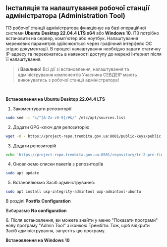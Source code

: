 
## Інсталяція та налаштування робочої станції адміністратора (Administration Tool)

ПЗ робочої станції адміністратора функціонує на базі операційної системи **Ubuntu Desktop 22.04.4 LTS x64** або **Windows 10**. 
ПЗ потрібно встановити на сервер, комп’ютер або ноутбук.
Налаштування мережевих параметрів здійснюється через графічний інтерфейс ОС згідно документації. В процесі налаштування необхідно задати статичну IP-адресу та переконатись в наявності доступу до мережі Інтернет після її налаштування.
<br>

> ℹ️ **Важливо!** Всі дії зі встановлення, налаштування та адміністрування компонентів Учасника СЕВДЕІР мають виконуватись з робочої станції адміністратора!
<br>

**Встановлення на Ubuntu Desktop 22.04.4 LTS**

1. Закоментувати репозиторії

```bash
sudo sed -i 's/^[A-Za-z0-9]/#&/' /etc/apt/sources.list
```

2. Додати GPG-ключ для репозиторію

```bash
wget -O - https://project-repo.trembita.gov.ua:8081/public-keys/public.key.txt | sudo apt-key add -
```

3. Додати репозиторій

```bash
echo 'https://project-repo.trembita.gov.ua:8081/repository/tr-2-pre-final/ jammy main' | sudo tee -a /etc/apt/sources.list
```

4. Оновлюємо списки пакетів з репозиторіїв

```bash
sudo apt update
```

5. Встановлюємо Засіб адміністрування:

```bash
sudo apt install uxp-integrity-admintool uxp-admintool-ubuntu
```

В розділі **Postfix Configuration**

Вибираємо **No configuration**

6\. Після встановлення, ви можете знайти у меню "Показати програми" нову програму "Admin Tool" з іконкою Трембіти.
Тож, щоб відкрити Засіб адміністрування, запустіть цю програму.











**Встановлення на Windows 10**

